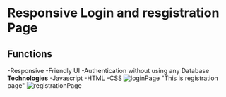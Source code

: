 Responsive Login and resgistration Page 
==================
Functions 
-----------------
-Responsive
-Friendly UI
-Authentication without using any Database
**Technologies**
-Javascript
-HTML
-CSS
![loginPage](https://github.com/KeshavJha1310/login-Reg-page/assets/124581153/7fe28d15-d346-454f-99d3-a663771e85e8)
"This is registration page"
![registrationPage](https://github.com/KeshavJha1310/login-Reg-page/assets/124581153/510831cf-a5d5-461f-b1cf-e73e06856964)
